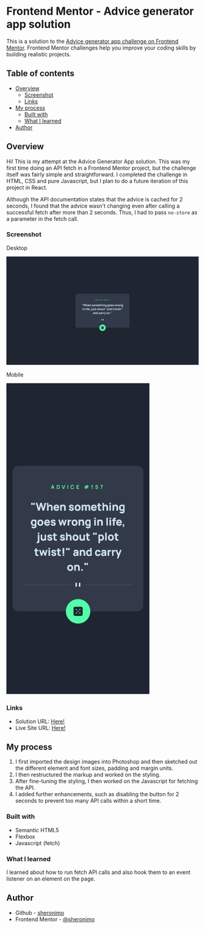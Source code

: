 # Frontend Mentor - Advice generator app solution

This is a solution to the [Advice generator app challenge on Frontend Mentor](https://www.frontendmentor.io/challenges/advice-generator-app-QdUG-13db). Frontend Mentor challenges help you improve your coding skills by building realistic projects.

## Table of contents

- [Overview](#overview)
  - [Screenshot](#screenshot)
  - [Links](#links)
- [My process](#my-process)
  - [Built with](#built-with)
  - [What I learned](#what-i-learned)
- [Author](#author)

## Overview

Hi! This is my attempt at the Advice Generator App solution. This was my first time doing an API fetch in a Frontend Mentor project, but the challenge itself was fairly simple and straightforward. I completed the challenge in HTML, CSS and pure Javascript, but I plan to do a future iteration of this project in React.

Although the API documentation states that the advice is cached for 2 seconds, I found that the advice wasn't changing even after calling a successful fetch after more than 2 seconds. Thus, I had to pass `no-store` as a parameter in the fetch call.

### Screenshot

Desktop

![](./screenshots/screenshot_desktop.jpg)

Mobile

![](./screenshots/screenshot_mobile.jpg)

### Links

- Solution URL: [Here!](https://github.com/sheronimo/frontendmentor-advicegenerator)
- Live Site URL: [Here!](https://sheronimo.github.io/frontendmentor-advicegenerator/)

## My process

1. I first imported the design images into Photoshop and then sketched out the different element and font sizes, padding and margin units.
2. I then restructured the markup and worked on the styling.
3. After fine-tuning the styling, I then worked on the Javascript for fetching the API.
4. I added further enhancements, such as disabling the button for 2 seconds to prevent too many API calls within a short time.

### Built with

- Semantic HTML5
- Flexbox
- Javascript (fetch)

### What I learned

I learned about how to run fetch API calls and also hook them to an event listener on an element on the page.

## Author

- Github - [sheronimo](https://github.com/sheronimo)
- Frontend Mentor - [@sheronimo](https://www.frontendmentor.io/profile/sheronimo)
